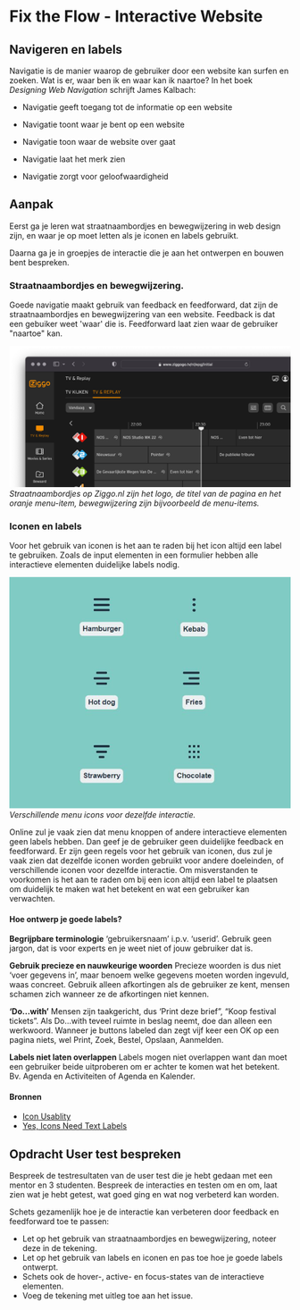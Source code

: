 # Fix the Flow - Interactive Website

## Navigeren en labels

Navigatie is de manier waarop de gebruiker door een website kan surfen en zoeken. 
Wat is er, waar ben ik en waar kan ik naartoe? In het boek *Designing Web Navigation* schrijft James Kalbach:

- Navigatie geeft toegang tot de informatie op een website

- Navigatie toont waar je bent op een website

- Navigatie toon waar de website over gaat

- Navigatie laat het merk zien

- Navigatie zorgt voor geloofwaardigheid

<!--
> Keep users in control by regularly surfacing system status, by describing causation (if you do this that will happen) and by giving insight into what to expect at every turn 
>
> - Joshua Porter, Principles of User Interface Design
-->

## Aanpak

Eerst ga je leren wat straatnaambordjes en bewegwijzering in web design zijn, en waar je op moet letten als je iconen en labels gebruikt. 

Daarna ga je in groepjes de interactie die je aan het ontwerpen en bouwen bent bespreken.

### Straatnaambordjes en bewegwijzering.

Goede navigatie maakt gebruik van feedback en feedforward, dat zijn de straatnaambordjes en bewegwijzering van een website.
Feedback is dat een gebuiker weet 'waar' die is. Feedforward laat zien waar de gebruiker "naartoe" kan.

![Straatnaambordjes en bewegwijzering op ziggo.nl](ziggo-straatnaambordjes-en-bewegwijzering.png)
*Straatnaambordjes op Ziggo.nl zijn het logo, de titel van de pagina en het oranje menu-item, bewegwijzering zijn bijvoorbeeld de menu-items.*

### Iconen en labels

Voor het gebruik van iconen is het aan te raden bij het icon altijd een label te gebruiken. Zoals de input elementen in een formulier hebben alle interactieve elementen duidelijke labels nodig.

![](hamburger-menu-types-examples.jpeg) *Verschillende menu icons voor dezelfde interactie.*

Online zul je vaak zien dat menu knoppen of andere interactieve elementen geen labels hebben. Dan geef je de gebruiker geen duidelijke feedback en feedforward. Er zijn geen regels voor het gebruik van iconen, dus zul je vaak zien dat dezelfde iconen worden gebruikt voor andere doeleinden, of verschillende iconen voor dezelfde interactie. Om misverstanden te voorkomen is het aan te raden om bij een icon altijd een label te plaatsen om duidelijk te maken wat het betekent en wat een gebruiker kan verwachten.

#### Hoe ontwerp je goede labels?

**Begrijpbare terminologie** ‘gebruikersnaam’ i.p.v. ‘userid’. Gebruik geen jargon, dat is voor experts en je weet niet of jouw gebruiker dat is.

**Gebruik precieze en nauwkeurige woorden** Precieze woorden is dus niet ‘voer  gegevens in’, maar benoem welke gegevens moeten worden ingevuld, waas concreet. Gebruik alleen afkortingen als de gebruiker ze kent, mensen schamen zich wanneer ze de afkortingen niet kennen.

**‘Do...with’** Mensen zijn taakgericht, dus ‘Print deze brief”, “Koop festival tickets”. Als Do…with teveel ruimte in beslag neemt, doe dan alleen een werkwoord. Wanneer je buttons labeled dan zegt vijf keer een OK op een pagina niets, wel Print, Zoek, Bestel, Opslaan, Aanmelden.

**Labels niet laten overlappen** Labels mogen niet overlappen want dan moet een gebruiker beide uitproberen om er achter te komen wat het betekent. Bv. Agenda en Activiteiten of Agenda en Kalender.

#### Bronnen

- [Icon Usablity](https://www.nngroup.com/articles/icon-usability/)
- [Yes, Icons Need Text Labels](https://www.nngroup.com/videos/icon-text-labels)

<!--
#### Design patterns en mental models

Design patterns: hamburger, carousel, progressive disclosure.

Hide and cry.

Alternatieven ontwerpen, schetsen op Whiteboard

Wat zit er in? Mental model?
https://lawsofux.com/mental-model/
https://www.nngroup.com/articles/mental-models/

-->

## Opdracht User test bespreken

Bespreek de testresultaten van de user test die je hebt gedaan met een mentor en 3 studenten. Bespreek de interacties en testen om en om, laat zien wat je hebt getest, wat goed ging en wat nog verbeterd kan worden. 

<!--
*Heb je de test en de testresultaten goed beschreven in het issue?*
-->

Schets gezamenlijk hoe je de interactie kan verbeteren door feedback en feedforward toe te passen:

- Let op het gebruik van straatnaambordjes en bewegwijzering, noteer deze in de tekening. 
- Let op het gebruik van labels en iconen en pas toe hoe je goede labels ontwerpt.
- Schets ook de hover-, active- en focus-states van de interactieve elementen.
- Voeg de tekening met uitleg toe aan het issue.


<!-- 

### Structural navigation

Voor deze opdracht ga je de _Structural navigation_ van jouw opdracht schetsen.

Navigatie is de manier waarop de gebruiker door een website kan surfen en zoeken. Wat is er, waar ben ik en waar kan ik naartoe?
Er zijn drie verschillende soorten navigatie: _Structural navigation_, _Associative navigation_ en _Utility navigation_.

<img width="880" alt="image" src="https://user-images.githubusercontent.com/1391509/146066136-afca4b34-85bd-46cf-afa0-82a5a5b1ca36.png">

_Structural Navigation_ is super belangrijk voor de gebruikers, bezoekers van jouw website stellen zichzelf een aantal vragen, zoals: Is dat wat ik zoek op deze pagina? Waar is het? Hoe kan ik mijn taak volbrengen? De _Structural navigation_ zorgt hiervoor. 

Voordat je de _Structural navigation_ kan schetsen moet je eerst weten welke structuur een website heeft. Welke pagina's zijn er en wat is de hiërarchische structuur?


1. Teken alle pagina's van jouw opdracht op post-its
2. Structureer alle pagina's op een logische hiërarchische manier met een sitemap. 
3. Bepaal de top-level pagina's en sub-level pagina's. Misschien heeft jouw site ook sub-sub-level, geef dat ook aan.


### Ontwerpen

Als je weet wat de top-level pagina's en de sub-level pagina's zijn kun je de _Structural navigation_ schetsen. 
_Structural navigation_ verbindt de verschillende pagina's van een website met elkaar volgens de hiërarchische structuur. Op elke pagina moet een gebruiker naar de 'bovenliggende' pagina en naar de 'onderliggende' pagina's kunnen browsen.

Schets op basis van de top-level pagina's een menu voor de _Structural navigation_ 

1. Schrijf voor elke top-level pagina een passend label om te gebruiken in het menu
2. Bepaal een logische volgorde van de menu items 
3. Schets het menu voor de _Structural navigation_
4. Bepaal de active state, de in-active states en de hover state van de menu elementen zodat de gebruiker weet waar die is en waar die heen kan 

#### Bronnen

- [Designing Web navigation - Chapter 4. Types of Navigation](https://www.oreilly.com/library/view/designing-web-navigation/9780596528102/ch04.html)
- [Presenting Information Architecture - Site diagrams](https://www.webstyleguide.com/wsg3/3-information-architecture/4-presenting-information.html)

## Criteria

De Structural Navigation opdracht is *done* als

- [ ] Er is een Sitemap waarin de pagina's op een logische hiërarchische manier gestructureerd zijn
- [ ] Er is een menu getekend met passende labels en een logische volgorde van de menu items
- [ ] De verschillende states van een menu item zijn goed weergegeven, active state, de in-active states en de hover state
- [ ] De opdracht is gedocumenteerd in de Readme van de leertaak

Focus sprint 5 - De focus van deze sprint ligt op navigatie en informatie architectuur van een website. Organiseren en structureren van informatie, Design Patterns toepassen, Navigatie, filteren en zoekstrategieën, Micro Interacties.
-->
